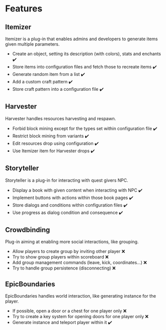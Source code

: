 # Features

## Itemizer

Itemizer is a plug-in that enables admins and developers to generate items given multiple parameters. 
* Create an object, setting its description (with colors), stats and enchants :heavy_check_mark:
* Store items into configuration files and fetch those to recreate items :heavy_check_mark:
* Generate random item from a list :heavy_check_mark:
* Add a custom craft pattern :heavy_check_mark:
* Store craft pattern into a configuration file :heavy_check_mark:

## Harvester

Harvester handles resources harvesting and respawn.  
* Forbid block mining except for the types set within configuration file :heavy_check_mark:
* Restrict block mining from variants :heavy_check_mark:
* Edit resources drop using configuration :heavy_check_mark:
* Use Itemizer item for Harvester drops :heavy_check_mark:

## Storyteller

Storyteller is a plug-in for interacting with quest givers NPC.  
* Display a book with given content when interacting with NPC :heavy_check_mark:
* Implement buttons with actions within those book pages :heavy_check_mark:
* Store dialogs and conditions within configuration files :heavy_check_mark:
* Use progress as dialog condition and consequence :heavy_check_mark:

## Crowdbinding

Plug-in aiming at enabling more social interactions, like grouping.  
* Allow players to create group by inviting other player :x:
* Try to show group players within scoreboard :x:
* Add group management commands (leave, kick, coordinates...) :x:
* Try to handle group persistence (disconnecting) :x:

## EpicBoundaries

EpicBoundaries handles world interaction, like generating instance for the player.  
* If possible, open a door or a chest for one player only :x:
* Try to create a key system for opening doors for one player only :x:
* Generate instance and teleport player within it :heavy_check_mark:
